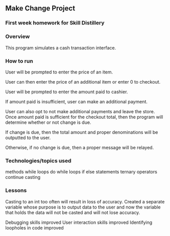 ## Make Change Project

### First week homework for Skill Distillery

### Overview

This program simulates a cash transaction interface.

### How to run

User will be prompted to enter the price of an item.

User can then enter the price of an additional item or enter 0 to checkout.

User will be prompted to enter the amount paid to cashier.

If amount paid is insufficient, user can make an additional payment.

User can also opt to not make additional payments and leave the store.
Once amount paid is sufficient for the checkout total, then the program
will determine whether or not change is due.

If change is due, then the total amount and proper denominations will be
outputted to the user.

Otherwise, if no change is due, then a proper message will be relayed.

### Technologies/topics used

methods
while loops
do while loops
if else statements
ternary operators
continue
casting

### Lessons

Casting to an int too often will result in loss of accuracy. Created a
separate variable whose purpose is to output data to the user and now
the variable that holds the data will not be casted and will not lose accuracy.

Debugging skills improved
User interaction skills improved
Identifying loopholes in code improved
